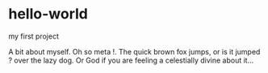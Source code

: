 # hello-world
my first project

A bit about myself. Oh so meta !. The quick brown fox jumps, or is it jumped ? over the lazy dog. Or God if you are feeling a celestially divine about it...
